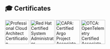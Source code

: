 ## 🎓 Certificates

<!--START_SECTION:badges-->
<a href="https://www.credly.com/badges/e0d009f1-6fb4-483f-9fbc-1c34f5c7e8a5" title="Professional Cloud Architect Certification"><img src="https://images.credly.com/size/80x80/images/71c579e0-51fd-4247-b493-d2fa8167157a/image.png" alt="Professional Cloud Architect Certification" width="80" height="80"></a>
<a href="https://www.credly.com/badges/c7a27900-1240-48af-9fea-09ba8f7e2fb7" title="Red Hat Certified System Administrator (RHCSA)"><img src="https://images.credly.com/size/80x80/images/572de0ba-2c59-4816-a59d-b0e1687e45ee/image.png" alt="Red Hat Certified System Administrator (RHCSA)" width="80" height="80"></a>
<a href="https://www.credly.com/badges/19192bf9-c3e3-4741-bcbc-f56c79d2a85d" title="CAPA: Certified Argo Project Associate"><img src="https://images.credly.com/size/80x80/images/12624f9e-6b4a-43f0-b7a2-afb2c6cf8059/image.png" alt="CAPA: Certified Argo Project Associate" width="80" height="80"></a>
<a href="https://www.credly.com/badges/7fb8fb98-d379-47a7-a76a-2e0a1ce02faa" title="OTCA: OpenTelemetry Certified Associate"><img src="https://images.credly.com/size/80x80/images/3d3f7131-83a4-4427-8a68-150ca90bcc23/blob" alt="OTCA: OpenTelemetry Certified Associate" width="80" height="80"></a>
<!--END_SECTION:badges-->

<!--
**AndreaTosti/AndreaTosti** is a ✨ _special_ ✨ repository because its `README.md` (this file) appears on your GitHub profile.

Here are some ideas to get you started:

- 🔭 I’m currently working on ...
- 🌱 I’m currently learning ...
- 👯 I’m looking to collaborate on ...
- 🤔 I’m looking for help with ...
- 💬 Ask me about ...
- 📫 How to reach me: ...
- 😄 Pronouns: ...
- ⚡ Fun fact: ...
-->
